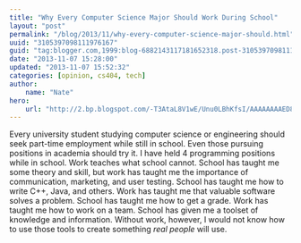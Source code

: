 ```yaml
---
title: "Why Every Computer Science Major Should Work During School"
layout: "post"
permalink: "/blog/2013/11/why-every-computer-science-major-should.html"
uuid: "3105397098111976167"
guid: "tag:blogger.com,1999:blog-6882143117181652318.post-3105397098111976167"
date: "2013-11-07 15:28:00"
updated: "2013-11-07 15:52:32"
categories: [opinion, cs404, tech]
author: 
    name: "Nate"
hero:
    url: "http://2.bp.blogspot.com/-T3AtaL8V1wE/Unu0LBhKfsI/AAAAAAAAED8/yyRpw3WyFbE/s800/companies.jpg"
---
```



Every university student studying computer science or engineering should seek part-time employment while still in school. Even those pursuing positions in academia should try it. I have held 4 programming positions while in school. Work teaches what school cannot. School has taught me some theory and skill, but work has taught me the importance of communication, marketing, and user testing. School has taught me how to write C++, Java, and others. Work has taught me that valuable software solves a problem. School has taught me how to get a grade. Work has taught me how to work on a team. School has given me a toolset of knowledge and information. Without work, however, I would not know how to use those tools to create something *real people* will use.

